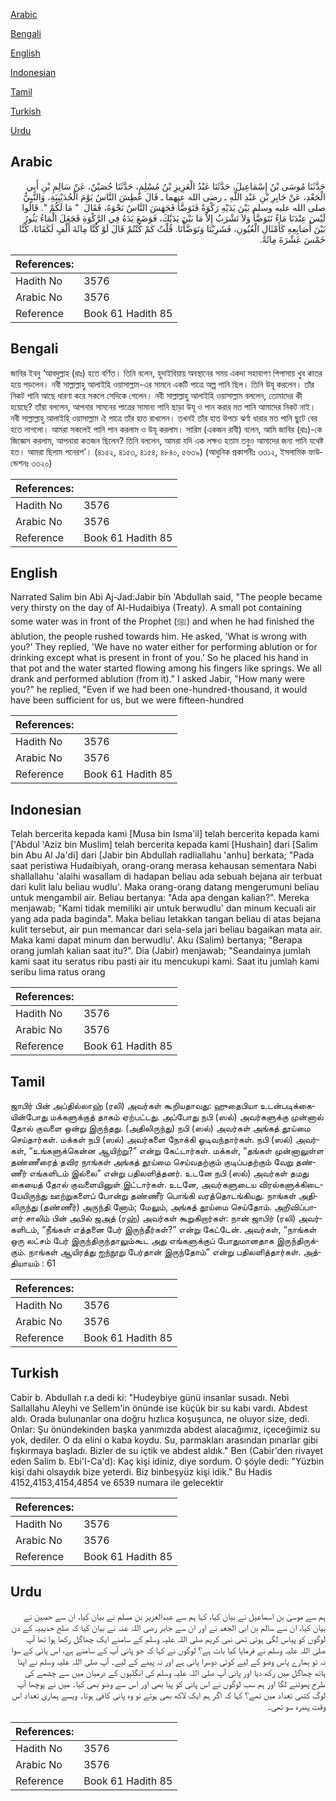 [Arabic](#arabic)

[Bengali](#bengali)

[English](#english)

[Indonesian](#indonesian)

[Tamil](#tamil)

[Turkish](#turkish)

[Urdu](#urdu)

## Arabic


<div dir="rtl" lang="ar" style={{fontSize:'larger',backgroundColor:'#f8f9fa',padding:20}}>
حَدَّثَنَا مُوسَى بْنُ إِسْمَاعِيلَ، حَدَّثَنَا عَبْدُ الْعَزِيزِ بْنُ مُسْلِمٍ، حَدَّثَنَا حُصَيْنٌ، عَنْ سَالِمِ بْنِ أَبِي الْجَعْدِ، عَنْ جَابِرِ بْنِ عَبْدِ اللَّهِ ـ رضى الله عنهما ـ قَالَ عَطِشَ النَّاسُ يَوْمَ الْحُدَيْبِيَةِ، وَالنَّبِيُّ صلى الله عليه وسلم بَيْنَ يَدَيْهِ رَكْوَةٌ فَتَوَضَّأَ فَجَهَشَ النَّاسُ نَحْوَهُ، فَقَالَ ‏ "‏ مَا لَكُمْ ‏"‏‏.‏ قَالُوا لَيْسَ عِنْدَنَا مَاءٌ نَتَوَضَّأُ وَلاَ نَشْرَبُ إِلاَّ مَا بَيْنَ يَدَيْكَ، فَوَضَعَ يَدَهُ فِي الرَّكْوَةِ فَجَعَلَ الْمَاءُ يَثُورُ بَيْنَ أَصَابِعِهِ كَأَمْثَالِ الْعُيُونِ، فَشَرِبْنَا وَتَوَضَّأْنَا‏.‏ قُلْتُ كَمْ كُنْتُمْ قَالَ لَوْ كُنَّا مِائَةَ أَلْفٍ لَكَفَانَا، كُنَّا خَمْسَ عَشْرَةَ مِائَةً‏.‏
</div>
<div style={{backgroundColor:'#f8f9fa',padding:20, marginBottom: 10}}><table> <thead> <tr> <th>References:</th> <th></th> </tr> </thead> <tbody><tr><td>Hadith No</td><td>3576</td></tr><tr><td>Arabic No</td><td>3576</td></tr><tr><td>Reference</td><td>Book 61 Hadith 85</td></tr></tbody></table></div>

## Bengali


<div dir="ltr" lang="bn" style={{fontSize:'larger',backgroundColor:'#f8f9fa',padding:20}}>
জাবির ইবনু ‘আবদুল্লাহ (রাঃ) হতে বর্ণিত। তিনি বলেন, হুদাইবিয়ায় অবস্থানের সময় একদা সহাবাগণ পিপাসায় খুব কাতর হয়ে পড়লেন। নবী সাল্লাল্লাহু আলাইহি ওয়াসাল্লাম-এর সামনে একটি পাত্রে অল্প পানি ছিল। তিনি উযূ করলেন। তাঁর নিকট পানি আছে ধারণা করে সকলে সেদিকে গেলেন। নবী সাল্লাল্লাহু আলাইহি ওয়াসাল্লাম বললেন, তোমাদের কী হয়েছে? তাঁরা বললেন, আপনার সামনের পাত্রের সামান্য পানি ছাড়া উযূ ও পান করার মত পানি আমাদের নিকট নাই। নবী সাল্লাল্লাহু আলাইহি ওয়াসাল্লাম ঐ পাত্রে তাঁর হাত রাখলেন। তখনই তাঁর হাত উপচে ঝর্ণা ধারার মত পানি ছুটে বের হতে লাগলো। আমরা সকলেই পানি পান করলাম ও উযূ করলাম। সারিম (একজন রাবী) বলেন, আমি জাবির (রাঃ)-কে জিজ্ঞেস করলাম, আপনারা কতজন ছিলেন? তিনি বললেন, আমরা যদি এক লক্ষও হতাম তবুও আমাদের জন্য পানি যথেষ্ট হত। আমরা ছিলাম পনেরশ’। (৪১৫২, ৪১৫৩, ৪১৫৪, ৪৮৪০, ৫৬৩৯) (আধুনিক প্রকাশনীঃ ৩৩১২, ইসলামিক ফাউন্ডেশনঃ ৩৩২০)
</div>
<div style={{backgroundColor:'#f8f9fa',padding:20, marginBottom: 10}}><table> <thead> <tr> <th>References:</th> <th></th> </tr> </thead> <tbody><tr><td>Hadith No</td><td>3576</td></tr><tr><td>Arabic No</td><td>3576</td></tr><tr><td>Reference</td><td>Book 61 Hadith 85</td></tr></tbody></table></div>

## English


<div dir="ltr" lang="en" style={{fontSize:'larger',backgroundColor:'#f8f9fa',padding:20}}>
Narrated Salim bin Abi Aj-Jad:Jabir bin 'Abdullah said, "The people became very thirsty on the day of Al-Hudaibiya (Treaty). A small pot containing some water was in front of the Prophet (ﷺ) and when he had finished the ablution, the people rushed towards him. He asked, 'What is wrong with you?' They replied, 'We have no water either for performing ablution or for drinking except what is present in front of you.' So he placed his hand in that pot and the water started flowing among his fingers like springs. We all drank and performed ablution (from it)." I asked Jabir, "How many were you?" he replied, "Even if we had been one-hundred-thousand, it would have been sufficient for us, but we were fifteen-hundred
</div>
<div style={{backgroundColor:'#f8f9fa',padding:20, marginBottom: 10}}><table> <thead> <tr> <th>References:</th> <th></th> </tr> </thead> <tbody><tr><td>Hadith No</td><td>3576</td></tr><tr><td>Arabic No</td><td>3576</td></tr><tr><td>Reference</td><td>Book 61 Hadith 85</td></tr></tbody></table></div>

## Indonesian


<div dir="ltr" lang="id" style={{fontSize:'larger',backgroundColor:'#f8f9fa',padding:20}}>
Telah bercerita kepada kami [Musa bin Isma'il] telah bercerita kepada kami ['Abdul 'Aziz bin Muslim] telah bercerita kepada kami [Hushain] dari [Salim bin Abu Al Ja'di] dari [Jabir bin Abdullah radliallahu 'anhu] berkata; "Pada saat peristiwa Hudaibiyah, orang-orang merasa kehausan sementara Nabi shallallahu 'alaihi wasallam di hadapan beliau ada sebuah bejana air terbuat dari kulit lalu beliau wudlu'. Maka orang-orang datang mengerumuni beliau untuk mengambil air. Beliau bertanya: "Ada apa dengan kalian?". Mereka menjawab; "Kami tidak memiliki air untuk berwudlu' dan minum kecuali air yang ada pada baginda". Maka beliau letakkan tangan beliau di atas bejana kulit tersebut, air pun memancar dari sela-sela jari beliau bagaikan mata air. Maka kami dapat minum dan berwudlu'. Aku (Salim) bertanya; "Berapa orang jumlah kalian saat itu?". Dia (Jabir) menjawab; "Seandainya jumlah kami saat itu seratus ribu pasti air itu mencukupi kami. Saat itu jumlah kami seribu lima ratus orang
</div>
<div style={{backgroundColor:'#f8f9fa',padding:20, marginBottom: 10}}><table> <thead> <tr> <th>References:</th> <th></th> </tr> </thead> <tbody><tr><td>Hadith No</td><td>3576</td></tr><tr><td>Arabic No</td><td>3576</td></tr><tr><td>Reference</td><td>Book 61 Hadith 85</td></tr></tbody></table></div>

## Tamil


<div dir="ltr" lang="ta" style={{fontSize:'larger',backgroundColor:'#f8f9fa',padding:20}}>
ஜாபிர் பின் அப்தில்லாஹ் (ரலி) அவர்கள் கூறியதாவது: ஹுதைபியா உடன்படிக்கையின்போது மக்களுக்குத் தாகம் ஏற்பட்டது. அப்போது நபி (ஸல்) அவர்களுக்கு முன்னால் தோல் குவளை ஒன்று இருந்தது. (அதிலிருந்து) நபி (ஸல்) அவர்கள் அங்கத் தூய்மை செய்தார்கள். மக்கள் நபி (ஸல்) அவர்களை நோக்கி ஓடிவந்தார்கள். நபி (ஸல்) அவர்கள், “உங்களுக்கென்ன ஆயிற்று?” என்று கேட்டார்கள். மக்கள், “தங்கள் முன்னாலுள்ள தண்ணீரைத் தவிர நாங்கள் அங்கத் தூய்மை செய்வதற்கும் குடிப்பதற்கும் வேறு தண்ணீர் எங்களிடம் இல்லை” என்று பதிலளித்தனர். உடனே நபி (ஸல்) அவர்கள் தமது கையைத் தோல் குவளையினுள் இட்டார்கள். உடனே, அவர்களுடைய விரல்களுக்கிடையேயிருந்து ஊற்றுகளைப் போன்று தண்ணீர் பொங்கி வரத்தொடங்கியது. நாங்கள் அதிலிருந்து (தண்ணீர்) அருந்தி னோம்; மேலும், அங்கத் தூய்மை செய்தோம். அறிவிப்பாளர் சாலிம் பின் அபில் ஜஅத் (ரஹ்) அவர்கள் கூறுகிறார்கள்: நான் ஜாபிர் (ரலி) அவர்களிடம், “நீங்கள் எத்தனை பேர் இருந்தீர்கள்?” என்று கேட்டேன். அவர்கள், “நாங்கள் ஒரு லட்சம் பேர் இருந்திருந்தாலும்கூட அது எங்களுக்குப் போதுமானதாக இருந்திருக்கும். நாங்கள் ஆயிரத்து ஐந்நூறு பேர்தான் இருந்தோம்” என்று பதிலளித்தார்கள். அத்தியாயம் : 61
</div>
<div style={{backgroundColor:'#f8f9fa',padding:20, marginBottom: 10}}><table> <thead> <tr> <th>References:</th> <th></th> </tr> </thead> <tbody><tr><td>Hadith No</td><td>3576</td></tr><tr><td>Arabic No</td><td>3576</td></tr><tr><td>Reference</td><td>Book 61 Hadith 85</td></tr></tbody></table></div>

## Turkish


<div dir="ltr" lang="tr" style={{fontSize:'larger',backgroundColor:'#f8f9fa',padding:20}}>
Cabir b. Abdullah r.a dedi ki: "Hudeybiye günü insanlar susadı. Nebi Sallallahu Aleyhi ve Sellem'in önünde ise küçük bir su kabı vardı. Abdest aldı. Orada bulunanlar ona doğru hızlıca koşuşunca, ne oluyor size, dedi. Onlar: Şu önündekinden başka yanımızda abdest alacağımız, içeceğimiz su yok, dediler. O da elini o kaba koydu. Su, parmakları arasından pınarlar gibi fışkırmaya başladı. Bizler de su içtik ve abdest aldık." Ben (Cabir'den rivayet eden Salim b. Ebi'I-Ca'd): Kaç kişi idiniz, diye sordum. O şöyle dedi: "Yüzbin kişi dahi olsaydık bize yeterdi. Biz binbeşyüz kişi idik." Bu Hadis 4152,4153,4154,4854 ve 6539 numara ile gelecektir
</div>
<div style={{backgroundColor:'#f8f9fa',padding:20, marginBottom: 10}}><table> <thead> <tr> <th>References:</th> <th></th> </tr> </thead> <tbody><tr><td>Hadith No</td><td>3576</td></tr><tr><td>Arabic No</td><td>3576</td></tr><tr><td>Reference</td><td>Book 61 Hadith 85</td></tr></tbody></table></div>

## Urdu


<div dir="rtl" lang="ur" style={{fontSize:'larger',backgroundColor:'#f8f9fa',padding:20}}>
ہم سے موسیٰ بن اسماعیل نے بیان کیا، کہا ہم سے عبدالعزیز بن مسلم نے بیان کیا، ان سے حصین نے بیان کیا، ان سے سالم بن ابی الجعد نے اور ان سے جابر رضی اللہ عنہ نے بیان کیا کہ صلح حدیبیہ کے دن لوگوں کو پیاس لگی ہوئی تھی نبی کریم صلی اللہ علیہ وسلم کے سامنے ایک چھاگل رکھا ہوا تھا آپ صلی اللہ علیہ وسلم نے فرمایا کیا بات ہے؟ لوگوں نے کہا کہ جو پانی آپ کے سامنے ہے، اس پانی کے سوا نہ تو ہمارے پاس وضو کے لیے کوئی دوسرا پانی ہے اور نہ پینے کے لیے۔ آپ صلی اللہ علیہ وسلم نے اپنا ہاتھ چھاگل میں رکھ دیا اور پانی آپ صلی اللہ علیہ وسلم کی انگلیوں کے درمیان میں سے چشمے کی طرح پھوٹنے لگا اور ہم سب لوگوں نے اس پانی کو پیا بھی اور اس سے وضو بھی کیا۔ میں نے پوچھا آپ لوگ کتنی تعداد میں تھے؟ کہا کہ اگر ہم ایک لاکھ بھی ہوتے تو وہ پانی کافی ہوتا۔ ویسے ہماری تعداد اس وقت پندرہ سو تھی۔
</div>
<div style={{backgroundColor:'#f8f9fa',padding:20, marginBottom: 10}}><table> <thead> <tr> <th>References:</th> <th></th> </tr> </thead> <tbody><tr><td>Hadith No</td><td>3576</td></tr><tr><td>Arabic No</td><td>3576</td></tr><tr><td>Reference</td><td>Book 61 Hadith 85</td></tr></tbody></table></div>